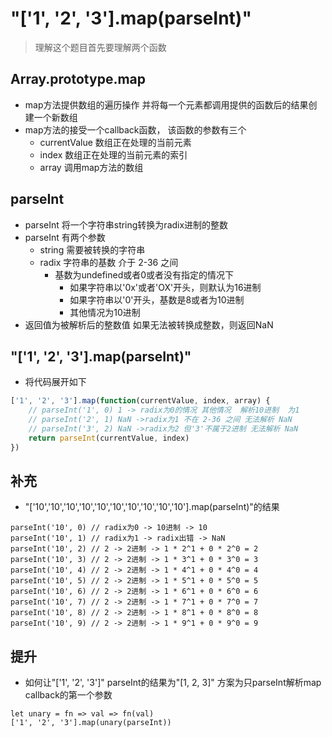 # "['1', '2', '3'].map(parseInt)"
>理解这个题目首先要理解两个函数
## Array.prototype.map
- map方法提供数组的遍历操作 并将每一个元素都调用提供的函数后的结果创建一个新数组
- map方法的接受一个callback函数， 该函数的参数有三个
    - currentValue 数组正在处理的当前元素
    - index 数组正在处理的当前元素的索引
    - array 调用map方法的数组


## parseInt
- parseInt 将一个字符串string转换为radix进制的整数
- parseInt 有两个参数
    - string 需要被转换的字符串
    - radix 字符串的基数 介于 2-36 之间
        - 基数为undefined或者0或者没有指定的情况下
            - 如果字符串以'0x'或者'OX'开头，则默认为16进制
            - 如果字符串以'0'开头，基数是8或者为10进制
            - 其他情况为10进制
- 返回值为被解析后的整数值 如果无法被转换成整数，则返回NaN

## "['1', '2', '3'].map(parseInt)"
- 将代码展开如下
```JAVASCRIPT
['1', '2', '3'].map(function(currentValue, index, array) {
    // parseInt('1', 0) 1 -> radix为0的情况 其他情况  解析10进制  为1
    // parseInt('2', 1) NaN ->radix为1 不在 2-36 之间 无法解析 NaN
    // parseInt('3', 2) NaN ->radix为2 但'3'不属于2进制 无法解析 NaN
    return parseInt(currentValue, index)
})
```

## 补充
- "['10','10','10','10','10','10','10','10','10','10'].map(parseInt)"的结果
```
parseInt('10', 0) // radix为0 -> 10进制 -> 10
parseInt('10', 1) // radix为1 -> radix出错 -> NaN
parseInt('10', 2) // 2 -> 2进制 -> 1 * 2^1 + 0 * 2^0 = 2
parseInt('10', 3) // 2 -> 2进制 -> 1 * 3^1 + 0 * 3^0 = 3
parseInt('10', 4) // 2 -> 2进制 -> 1 * 4^1 + 0 * 4^0 = 4
parseInt('10', 5) // 2 -> 2进制 -> 1 * 5^1 + 0 * 5^0 = 5
parseInt('10', 6) // 2 -> 2进制 -> 1 * 6^1 + 0 * 6^0 = 6
parseInt('10', 7) // 2 -> 2进制 -> 1 * 7^1 + 0 * 7^0 = 7
parseInt('10', 8) // 2 -> 2进制 -> 1 * 8^1 + 0 * 8^0 = 8
parseInt('10', 9) // 2 -> 2进制 -> 1 * 9^1 + 0 * 9^0 = 9
```

## 提升
- 如何让"['1', '2', '3']" parseInt的结果为"[1, 2, 3]" 方案为只parseInt解析map callback的第一个参数
```
let unary = fn => val => fn(val)
['1', '2', '3'].map(unary(parseInt))
```